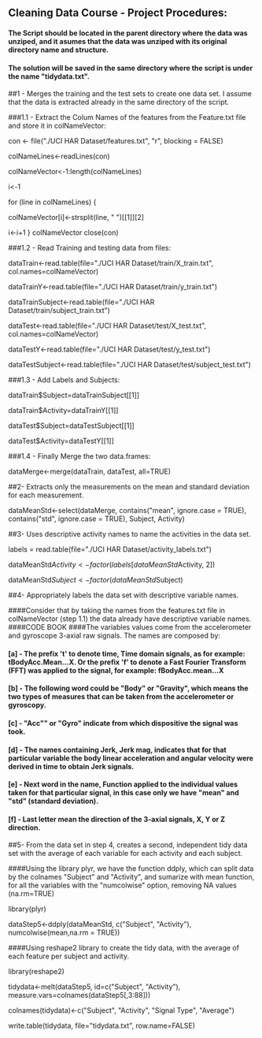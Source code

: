 ## Cleaning Data Course - Project Procedures:

#### The Script should be located in the parent directory where the data was unziped, and it asumes that the data was unziped with its original directory name and structure.
#### The solution will be saved in the same directory where the script is under the name "tidydata.txt".

##1 - Merges the training and the test sets to create one data set. I assume that the data is extracted already in the same directory of the script.

###1.1 - Extract the Colum Names of the features from the Feature.txt file and store it in colNameVector:

con <- file("./UCI HAR Dataset/features.txt", "r", blocking = FALSE)

colNameLines<-readLines(con)

colNameVector<-1:length(colNameLines)

i<-1

for (line in colNameLines) {

  colNameVector[i]<-strsplit(line, " ")[[1]][2]
  
  i<-i+1
}
colNameVector
close(con)

###1.2 - Read Training and testing data from files:

dataTrain<-read.table(file="./UCI HAR Dataset/train/X_train.txt", col.names=colNameVector)

dataTrainY<-read.table(file="./UCI HAR Dataset/train/y_train.txt")

dataTrainSubject<-read.table(file="./UCI HAR Dataset/train/subject_train.txt")

dataTest<-read.table(file="./UCI HAR Dataset/test/X_test.txt", col.names=colNameVector)

dataTestY<-read.table(file="./UCI HAR Dataset/test/y_test.txt")

dataTestSubject<-read.table(file="./UCI HAR Dataset/test/subject_test.txt")

###1.3 - Add Labels and Subjects:

dataTrain$Subject=dataTrainSubject[[1]]

dataTrain$Activity=dataTrainY[[1]]

dataTest$Subject=dataTestSubject[[1]]

dataTest$Activity=dataTestY[[1]]


###1.4 - Finally Merge the two data.frames:

dataMerge<-merge(dataTrain, dataTest, all=TRUE)

##2- Extracts only the measurements on the mean and standard deviation for each measurement. 

dataMeanStd<-select(dataMerge, contains("mean", ignore.case = TRUE), contains("std", ignore.case = TRUE), Subject, Activity)

##3- Uses descriptive activity names to name the activities in the data set.

labels = read.table(file="./UCI HAR Dataset/activity_labels.txt")

dataMeanStd$Activity<-factor(labels[dataMeanStd$Activity, 2])

dataMeanStd$Subject<-factor(dataMeanStd$Subject)

##4- Appropriately labels the data set with descriptive variable names. 

####Consider that by taking the names from the features.txt file in colNameVector (step 1.1) the data already have descriptive variable names.
####CODE BOOK
####The variables values come from the accelerometer and gyroscope 3-axial raw signals. The names are composed by:  
#### [a] - The prefix 't' to denote time, Time domain signals, as for example: tBodyAcc.Mean...X.           Or the prefix 'f' to denote a Fast Fourier Transform (FFT) was applied to the signal, for example: fBodyAcc.mean...X
#### [b] - The following word could be "Body" or "Gravity", which means the two types of measures that can be taken from the accelerometer or gyroscopy.
#### [c] - "Acc"" or "Gyro" indicate from which dispositive the signal was took.
#### [d] - The names containing Jerk, Jerk mag, indicates that for that particular variable the body linear acceleration and angular velocity were derived in time to obtain Jerk signals.
#### [e] - Next word in the name, Function applied to the individual values taken for that particular signal, in this case only we have "mean" and "std" (standard deviation).
#### [f] - Last letter mean the direction of the 3-axial signals, X, Y or Z direction.

##5- From the data set in step 4, creates a second, independent tidy data set with the average of each variable for each activity and each subject.

####Using the library plyr, we have the function ddply, which can split data by the colnames "Subject" and "Activity", and sumarize with mean function, for all the variables with the "numcolwise" option, removing NA values (na.rm=TRUE)

library(plyr)

dataStep5<-ddply(dataMeanStd, c("Subject", "Activity"), numcolwise(mean,na.rm = TRUE))

####Using reshape2 library to create the tidy data, with the average of each feature per subject and activity.

library(reshape2)

tidydata<-melt(dataStep5, id=c("Subject", "Activity"), measure.vars=colnames(dataStep5[,3:88]))

colnames(tidydata)<-c("Subject", "Activity", "Signal Type", "Average")

write.table(tidydata, file="tidydata.txt", row.name=FALSE)

